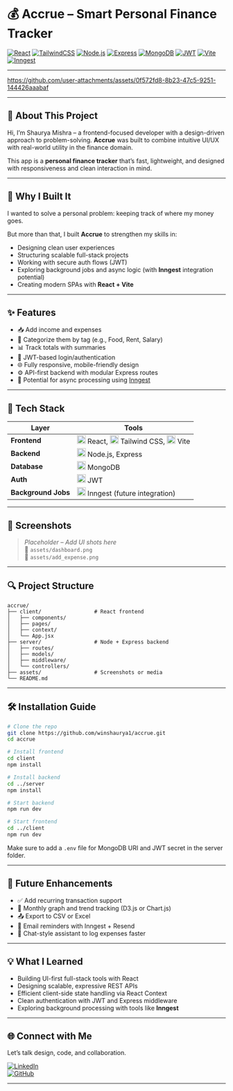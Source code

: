 
# 💰 Accrue – Smart Personal Finance Tracker

[![React](https://img.shields.io/badge/Frontend-React-61DAFB?logo=react)](https://reactjs.org/)
[![TailwindCSS](https://img.shields.io/badge/Style-Tailwind_CSS-06B6D4?logo=tailwindcss)](https://tailwindcss.com/)
[![Node.js](https://img.shields.io/badge/Backend-Node.js-339933?logo=node.js)](https://nodejs.org/)
[![Express](https://img.shields.io/badge/API-Express.js-black?logo=express)](https://expressjs.com/)
[![MongoDB](https://img.shields.io/badge/Database-MongoDB-47A248?logo=mongodb)](https://mongodb.com/)
[![JWT](https://img.shields.io/badge/Auth-JWT-F7DF1E?logo=jsonwebtokens)](https://jwt.io/)
[![Vite](https://img.shields.io/badge/Bundler-Vite-646CFF?logo=vite)](https://vitejs.dev/)
[![Inngest](https://img.shields.io/badge/Background%20Jobs-Inngest-FF4154?logo=inngest)](https://www.inngest.com/)

---



https://github.com/user-attachments/assets/0f572fd8-8b23-47c5-9251-144426aaabaf



---

## 🧠 About This Project

Hi, I’m Shaurya Mishra – a frontend-focused developer with a design-driven approach to problem-solving. **Accrue** was built to combine intuitive UI/UX with real-world utility in the finance domain.

This app is a **personal finance tracker** that’s fast, lightweight, and designed with responsiveness and clean interaction in mind.

---

## 🌟 Why I Built It

I wanted to solve a personal problem: keeping track of where my money goes.

But more than that, I built **Accrue** to strengthen my skills in:
- Designing clean user experiences
- Structuring scalable full-stack projects
- Working with secure auth flows (JWT)
- Exploring background jobs and async logic (with **Inngest** integration potential)
- Creating modern SPAs with **React + Vite**

---

## ✨ Features

- 📥 Add income and expenses
- 🧾 Categorize them by tag (e.g., Food, Rent, Salary)
- 📊 Track totals with summaries
- 🔐 JWT-based login/authentication
- 🌐 Fully responsive, mobile-friendly design
- ⚙️ API-first backend with modular Express routes
- 🔁 Potential for async processing using [Inngest](https://www.inngest.com)

---

## 🧰 Tech Stack

| Layer        | Tools |
|--------------|-------|
| **Frontend** | <img src="https://cdn.jsdelivr.net/gh/devicons/devicon/icons/react/react-original.svg" width="20"/> React, <img src="https://cdn.jsdelivr.net/gh/devicons/devicon/icons/tailwindcss/tailwindcss-plain.svg" width="20"/> Tailwind CSS, <img src="https://vitejs.dev/logo.svg" width="20"/> Vite |
| **Backend**  | <img src="https://cdn.jsdelivr.net/gh/devicons/devicon/icons/nodejs/nodejs-original.svg" width="20"/> Node.js, Express |
| **Database** | <img src="https://cdn.jsdelivr.net/gh/devicons/devicon/icons/mongodb/mongodb-original.svg" width="20"/> MongoDB |
| **Auth**     | <img src="https://jwt.io/img/pic_logo.svg" width="20"/> JWT |
| **Background Jobs** | <img src="https://www.inngest.com/favicon.ico" width="20"/> Inngest (future integration) |

---

## 📸 Screenshots

> _Placeholder – Add UI shots here_  
> 📍 `assets/dashboard.png`  
> 📍 `assets/add_expense.png`

---

## 🔍 Project Structure

```
accrue/
├── client/                 # React frontend
│   ├── components/
│   ├── pages/
│   ├── context/
│   └── App.jsx
├── server/                 # Node + Express backend
│   ├── routes/
│   ├── models/
│   ├── middleware/
│   └── controllers/
├── assets/                 # Screenshots or media
└── README.md
```

---

## 🛠 Installation Guide

```bash
# Clone the repo
git clone https://github.com/winshaurya1/accrue.git
cd accrue

# Install frontend
cd client
npm install

# Install backend
cd ../server
npm install

# Start backend
npm run dev

# Start frontend
cd ../client
npm run dev
```

Make sure to add a `.env` file for MongoDB URI and JWT secret in the server folder.

---

## 🔁 Future Enhancements

- ✅ Add recurring transaction support
- 📅 Monthly graph and trend tracking (D3.js or Chart.js)
- 📤 Export to CSV or Excel
- 🔔 Email reminders with Inngest + Resend
- 💬 Chat-style assistant to log expenses faster

---

## 💡 What I Learned

- Building UI-first full-stack tools with React
- Designing scalable, expressive REST APIs
- Efficient client-side state handling via React Context
- Clean authentication with JWT and Express middleware
- Exploring background processing with tools like **Inngest**

---

## 🌐 Connect with Me

Let’s talk design, code, and collaboration.

[![LinkedIn](https://img.shields.io/badge/LinkedIn-Shaurya%20Mishra-blue?logo=linkedin)](https://www.linkedin.com/in/shaurya-mishra-0b4751204/)  
[![GitHub](https://img.shields.io/badge/GitHub-winshaurya1-black?logo=github)](https://github.com/winshaurya1)

---

